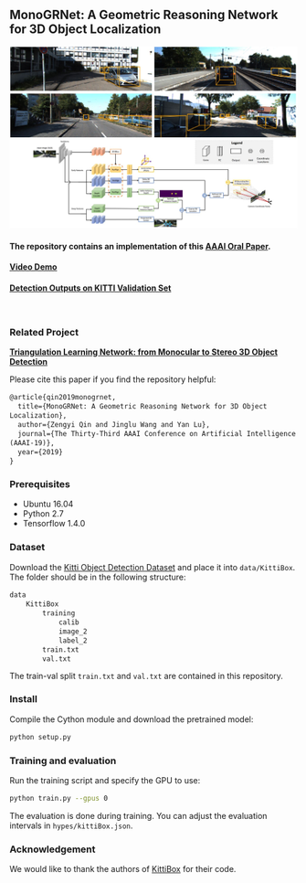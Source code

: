 ## MonoGRNet: A Geometric Reasoning Network for 3D Object Localization

[![Watch the video](demo.jpg)](https://cloud.tsinghua.edu.cn/f/194ddabfd05d4dc78b9f/)

#### The repository contains an implementation of this [AAAI Oral Paper](https://arxiv.org/abs/1811.10247).

#### [Video Demo](https://cloud.tsinghua.edu.cn/f/194ddabfd05d4dc78b9f/)

#### [Detection Outputs on KITTI Validation Set](https://cloud.tsinghua.edu.cn/f/57dbe05ad60b4e3c8e64/?dl=1)

<br/>

### Related Project
[**Triangulation Learning Network: from Monocular to Stereo 3D Object Detection**](https://github.com/Zengyi-Qin/TLNet)

Please cite this paper if you find the repository helpful:
```
@article{qin2019monogrnet, 
  title={MonoGRNet: A Geometric Reasoning Network for 3D Object Localization}, 
  author={Zengyi Qin and Jinglu Wang and Yan Lu},
  journal={The Thirty-Third AAAI Conference on Artificial Intelligence (AAAI-19)},
  year={2019}
}
```

### Prerequisites
- Ubuntu 16.04
- Python 2.7
- Tensorflow 1.4.0

### Dataset
Download the [Kitti Object Detection Dataset](http://www.cvlibs.net/datasets/kitti/eval_object.php?obj_benchmark=3d) and place it into `data/KittiBox`. The folder should be in the following structure:
```
data
    KittiBox
        training
            calib
            image_2
            label_2
        train.txt
        val.txt
```
The train-val split `train.txt` and `val.txt` are contained in this repository.

### Install 
Compile the Cython module and download the pretrained model:
```bash
python setup.py
```

### Training and evaluation
Run the training script and specify the GPU to use:
```bash
python train.py --gpus 0
```
The evaluation is done during training. You can adjust the evaluation intervals in `hypes/kittiBox.json`.

### Acknowledgement
We would like to thank the authors of [KittiBox](https://github.com/MarvinTeichmann/KittiBox) for their code.


